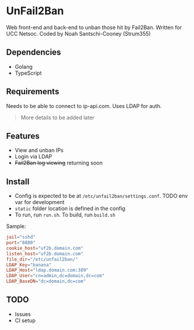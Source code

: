 # UnFail2Ban
Web front-end and back-end to unban those hit by Fail2Ban. Written for UCC Netsoc. Coded by Noah Santschi-Cooney (Strum355)

## Dependencies

- Golang
- TypeScript

## Requirements

Needs to be able to connect to ip-api.com.
Uses LDAP for auth.
>More details to be added later

## Features

- View and unban IPs
- Login via LDAP
- ~~Fail2Ban log viewing~~ returning soon

## Install

- Config is expected to be at `/etc/unfail2ban/settings.conf`. TODO env var for development
- `static` folder location is defined in the config
- To run, run `run.sh`. To build, run `build.sh`

Sample:

```toml
jail="sshd"
port="8080"
cookie_host="uf2b.domain.com"
listen_host="uf2b.domain.com"
file_dir="/etc/unfail2ban/"
LDAP_Key="banana"
LDAP_Host="ldap.domain.com:389"
LDAP_User="cn=admin,dc=domain,dc=com"
LDAP_BaseDN="dc=domain,dc=com"
```

## TODO

- Issues
- CI setup